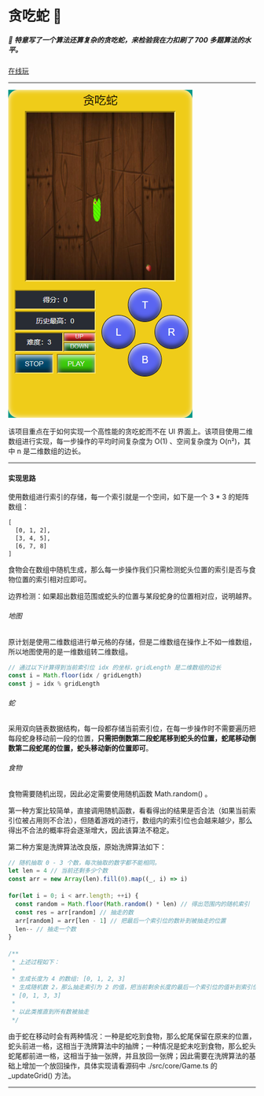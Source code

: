 # 贪吃蛇 🐍

##### 🚀 特意写了一个算法还算复杂的贪吃蛇，来检验我在力扣刷了 700 多题算法的水平。

<a href='https://snake-path.vercel.app'>在线玩</a>

---

<img src="./docs/image.png" />

该项目重点在于如何实现一个高性能的贪吃蛇而不在 UI 界面上。该项目使用二维数组进行实现，每一步操作的平均时间复杂度为 O(1) 、空间复杂度为 O(n²)，其中 n 是二维数组的边长。

---

#### 实现思路

使用数组进行索引的存储，每一个索引就是一个空间，如下是一个 3 * 3 的矩阵数组：

```
[
  [0, 1, 2],
  [3, 4, 5],
  [6, 7, 8]
]
```

食物会在数组中随机生成，那么每一步操作我们只需检测蛇头位置的索引是否与食物位置的索引相对应即可。

边界检测：如果超出数组范围或蛇头的位置与某段蛇身的位置相对应，说明越界。

###### 地图

原计划是使用二维数组进行单元格的存储，但是二维数组在操作上不如一维数组，所以地图使用的是一维数组转二维数组。

```typescript
// 通过以下计算得到当前索引位 idx 的坐标，gridLength 是二维数组的边长
const i = Math.floor(idx / gridLength)
const j = idx % gridLength
```

###### 蛇

采用双向链表数据结构，每一段都存储当前索引位，在每一步操作时不需要遍历把每段蛇身移动前一段的位置，<strong>只需把倒数第二段蛇尾移到蛇头的位置，蛇尾移动倒数第二段蛇尾的位置，蛇头移动新的位置即可</strong>。

###### 食物

食物需要随机出现，因此必定需要使用随机函数 Math.random() 。

第一种方案比较简单，直接调用随机函数，看看得出的结果是否合法（如果当前索引位被占用则不合法），但随着游戏的进行，数组内的索引位也会越来越少，那么得出不合法的概率将会逐渐增大，因此该算法不稳定。

第二种方案是洗牌算法改良版，原始洗牌算法如下：

```typescript
// 随机抽取 0 - 3 个数，每次抽取的数字都不能相同。
let len = 4 // 当前还剩多少个数
const arr = new Array(len).fill(0).map((_, i) => i)

for(let i = 0; i < arr.length; ++i) {
  const random = Math.floor(Math.random() * len) // 得出范围内的随机索引
  const res = arr[random] // 抽走的数
  arr[random] = arr[len - 1] // 把最后一个索引位的数补到被抽走的位置
  len-- // 抽走一个数
}

/**
 * 上述过程如下：
 * 
 * 生成长度为 4 的数组: [0, 1, 2, 3]
 * 生成随机数 2，那么抽走索引为 2 的值，把当前剩余长度的最后一个索引位的值补到索引位 2 上：
 * [0, 1, 3, 3]
 * 
 * 以此类推直到所有数被抽走
 */
```

由于蛇在移动时会有两种情况：一种是蛇吃到食物，那么蛇尾保留在原来的位置，蛇头前进一格，这相当于洗牌算法中的抽牌；一种情况是蛇未吃到食物，那么蛇头蛇尾都前进一格，这相当于抽一张牌，并且放回一张牌；因此需要在洗牌算法的基础上增加一个放回操作，具体实现请看源码中 ./src/core/Game.ts 的 _updateGrid() 方法。

---
